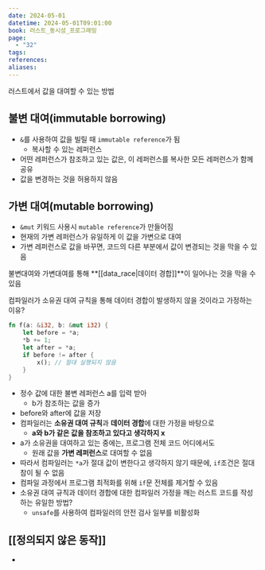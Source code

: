 ```yaml
---
date: 2024-05-01
datetime: 2024-05-01T09:01:00
book: 러스트_동시성_프로그래밍
page:
  - "32"
tags: 
references: 
aliases:
---
```

러스트에서 값을 대여할 수 있는 방법

## 불변 대여(immutable borrowing)
- `&`를 사용하여 값을 빌릴 때 `immutable reference`가 됨
	- 복사할 수 있는 레퍼런스
- 어떤 레퍼런스가 참조하고 있는 값은, 이 레퍼런스를 복사한 모든 레퍼런스가 함께 공유
- 값을 변경하는 것을 허용하지 않음

## 가변 대여(mutable borrowing)
- `&mut` 키워드 사용시 `mutable reference`가 만들어짐
- 현재의 가변 레퍼런스가 유일하게 이 값을 가변으로 대여
- 가변 레퍼런스로 값을 바꾸면, 코드의 다른 부분에서 값이 변경되는 것을 막을 수 있음

불변대여와 가변대여를 통해 **[[data_race|데이터 경합]]**이 일어나는 것을 막을 수 있음

컴파일러가 소유권 대여 규칙을 통해 데이터 경합이 발생하지 않을 것이라고 가정하는 이유?
```rust
fn f(a: &i32, b: &mut i32) {
	let before = *a;
	*b += 1;
	let after = *a;
	if before != after {
		x(); // 절대 실행되지 않음
	}
}
```
- 정수 값에 대한 불변 레퍼런스 a를 입력 받아
	- b가 참조하는 값을 증가
- before와 after에 값을 저장
- 컴파일러는 **소유권 대여 규칙**과 **데이터 경합**에 대한 가정을 바탕으로
	- **a와 b가 같은 값을 참조하고 있다고 생각하지 x**
- a가 소유권을 대여하고 있는 중에는, 프로그램 전체 코드 어디에서도
	- 원래 값을 **가변 레퍼런스**로 대여할 수 없음
- 따라서 컴파일러는 `*a`가 절대 값이 변한다고 생각하지 않기 때문에, `if`조건은 절대 참이 될 수 없음
- 컴파일 과정에서 프로그램 최적화를 위해 `if`문 전체를 제거할 수 있음
- 소유권 대여 규칙과 데이터 경합에 대한 컴파일러 가정을 깨는 러스트 코드를 작성하는 유일한 방법?
	- `unsafe`를 사용하여 컴파일러의 안전 검사 일부를 비활성화

## [[정의되지 않은 동작]]
- 